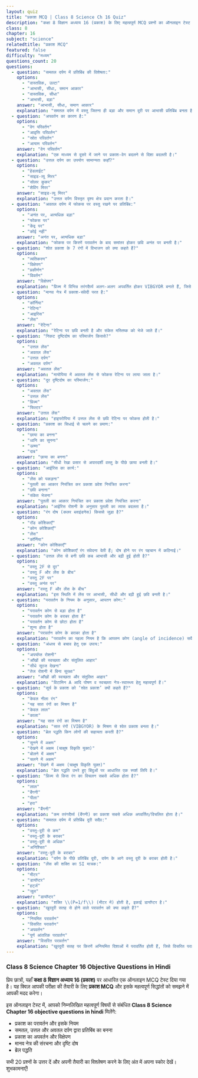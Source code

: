 ```yaml
---
layout: quiz
title: "प्रकाश MCQ | Class 8 Science Ch 16 Quiz"
description: "कक्षा 8 विज्ञान अध्याय 16 (प्रकाश) के लिए महत्वपूर्ण MCQ प्रश्नों का ऑनलाइन टेस्ट।"
class: 8
chapter: 16
subject: "science"
relatedtitle: "प्रकाश MCQ"
featured: false
difficulty: "मध्यम"
questions_count: 20
questions:
  - question: "समतल दर्पण में प्रतिबिंब की विशेषता:"
    options:
      - "वास्तविक, उल्टा"
      - "आभासी, सीधा, समान आकार"
      - "वास्तविक, सीधा"
      - "आभासी, बड़ा"
    answer: "आभासी, सीधा, समान आकार"
    explanation: "समतल दर्पण में वस्तु जितना ही बड़ा और समान दूरी पर आभासी प्रतिबिंब बनता है।"
  - question: "अपवर्तन का कारण है:"
    options:
      - "वेग परिवर्तन"
      - "आवृत्ति परिवर्तन"
      - "स्रोत परिवर्तन"
      - "आयाम परिवर्तन"
    answer: "वेग परिवर्तन"
    explanation: "एक माध्यम से दूसरे में जाने पर प्रकाश-वेग बदलने से दिशा बदलती है।"
  - question: "उत्तल दर्पण का उपयोग सामान्यतः कहाँ?"
    options:
      - "हेडलाईट"
      - "साइड-व्यू मिरर"
      - "सोलर कुकर"
      - "शेविंग मिरर"
    answer: "साइड-व्यू मिरर"
    explanation: "उत्तल दर्पण विस्तृत दृश्य क्षेत्र प्रदान करता है।"
  - question: "अवतल दर्पण में फोकस पर वस्तु रखने पर प्रतिबिंब:"
    options:
      - "अनंत पर, अत्यधिक बड़ा"
      - "फोकस पर"
      - "केंद्र पर"
      - "कोई नहीं"
    answer: "अनंत पर, अत्यधिक बड़ा"
    explanation: "फोकस पर किरणें परावर्तन के बाद समांतर होकर छवि अनंत पर बनती है।"
  - question: "श्वेत प्रकाश के 7 रंगों में विभाजन को क्या कहते हैं?"
    options:
      - "व्यतिकरण"
      - "विक्षेपण"
      - "प्रकीर्णन"
      - "विवर्तन"
    answer: "विक्षेपण"
    explanation: "प्रिज्म में विभिन्न तरंगदैर्घ्य अलग-अलग अपवर्तित होकर VIBGYOR बनाते हैं, जिसे विक्षेपण कहते हैं।"
  - question: "मानव नेत्र में प्रकाश-संवेदी परत है:"
    options:
      - "कॉर्निया"
      - "रेटिना"
      - "आइरिस"
      - "लेंस"
    answer: "रेटिना"
    explanation: "रेटिना पर छवि बनती है और संकेत मस्तिष्क को भेजे जाते हैं।"
  - question: "निकट दृष्टिदोष का परिमार्जन किससे?"
    options:
      - "उत्तल लेंस"
      - "अवतल लेंस"
      - "उत्तल दर्पण"
      - "अवतल दर्पण"
    answer: "अवतल लेंस"
    explanation: "मायोपिया में अवतल लेंस से फोकस रेटिना पर लाया जाता है।"
  - question: "दूर दृष्टिदोष का परिमार्जन:"
    options:
      - "अवतल लेंस"
      - "उत्तल लेंस"
      - "प्रिज्म"
      - "फिल्टर"
    answer: "उत्तल लेंस"
    explanation: "हाइपरोपिया में उत्तल लेंस से छवि रेटिना पर फोकस होती है।"
  - question: "प्रकाश का सिधाई से चलने का प्रमाण:"
    options:
      - "छाया का बनना"
      - "ध्वनि का सुनना"
      - "ऊष्मा"
      - "दाब"
    answer: "छाया का बनना"
    explanation: "सीधी रेखा प्रसार से अपारदर्शी वस्तु के पीछे छाया बनती है।"
  - question: "आईरिस का कार्य:"
    options:
      - "लेंस को पकड़ना"
      - "पुतली का आकार नियंत्रित कर प्रकाश प्रवेश नियंत्रित करना"
      - "छवि बनाना"
      - "संकेत भेजना"
    answer: "पुतली का आकार नियंत्रित कर प्रकाश प्रवेश नियंत्रित करना"
    explanation: "आईरिस रोशनी के अनुसार पुतली का व्यास बदलता है।"
  - question: "रंग दोष (कलर ब्लाइंडनेस) किससे जुड़ा है?"
    options:
      - "रॉड कोशिकाएँ"
      - "कोन कोशिकाएँ"
      - "लेंस"
      - "कॉर्निया"
    answer: "कोन कोशिकाएँ"
    explanation: "कोन कोशिकाएँ रंग संवेदना देती हैं; दोष होने पर रंग पहचान में कठिनाई।"
  - question: "उत्तल लेंस से बनी छवि कब आभासी और बढ़ी हुई होती है?"
    options:
      - "वस्तु 2F से दूर"
      - "वस्तु F और लेंस के बीच"
      - "वस्तु 2F पर"
      - "वस्तु अनंत पर"
    answer: "वस्तु F और लेंस के बीच"
    explanation: "इस स्थिति में लेंस पर आभासी, सीधी और बढ़ी हुई छवि बनती है।"
  - question: "परावर्तन के नियम के अनुसार, आपतन कोण:"
    options:
      - "परावर्तन कोण से बड़ा होता है"
      - "परावर्तन कोण के बराबर होता है"
      - "परावर्तन कोण से छोटा होता है"
      - "शून्य होता है"
    answer: "परावर्तन कोण के बराबर होता है"
    explanation: "परावर्तन का पहला नियम है कि आपतन कोण (angle of incidence) सदैव परावर्तन कोण (angle of reflection) के बराबर होता है।"
  - question: "अंधत्व से बचाव हेतु एक उपाय:"
    options:
      - "अपर्याप्त रोशनी"
      - "आँखों की स्वच्छता और संतुलित आहार"
      - "सीधे सूरज देखना"
      - "तेज रोशनी में बिना सुरक्षा"
    answer: "आँखों की स्वच्छता और संतुलित आहार"
    explanation: "विटामिन A आदि पोषण व स्वच्छता नेत्र-स्वास्थ्य हेतु महत्वपूर्ण हैं।"
  - question: "सूर्य के प्रकाश को ‘श्वेत प्रकाश’ क्यों कहते हैं?"
    options:
      - "केवल नीला रंग"
      - "यह सात रंगों का मिश्रण है"
      - "केवल लाल"
      - "काला"
    answer: "यह सात रंगों का मिश्रण है"
    explanation: "सात रंगों (VIBGYOR) के मिश्रण से श्वेत प्रकाश बनता है।"
  - question: "ब्रेल पद्धति किन लोगों की सहायता करती है?"
    options:
      - "सुनने में अक्षम"
      - "देखने में अक्षम (चाक्षुष विकृति युक्त)"
      - "बोलने में अक्षम"
      - "चलने में अक्षम"
    answer: "देखने में अक्षम (चाक्षुष विकृति युक्त)"
    explanation: "ब्रेल पद्धति उभरे हुए बिंदुओं पर आधारित एक स्पर्श लिपि है।"
  - question: "प्रिज्म से किस रंग का विचलन सबसे अधिक होता है?"
    options:
      - "लाल"
      - "बैंगनी"
      - "पीला"
      - "हरा"
    answer: "बैंगनी"
    explanation: "कम तरंगदैर्घ्य (बैंगनी) का प्रकाश सबसे अधिक अपवर्तित/विचलित होता है।"
  - question: "समतल दर्पण में प्रतिबिंब दूरी सदैव:"
    options:
      - "वस्तु-दूरी से कम"
      - "वस्तु-दूरी के बराबर"
      - "वस्तु-दूरी से अधिक"
      - "अनिश्चित"
    answer: "वस्तु-दूरी के बराबर"
    explanation: "दर्पण के पीछे प्रतिबिंब दूरी, दर्पण के आगे वस्तु दूरी के बराबर होती है।"
  - question: "लेंस की शक्ति का SI मात्रक:"
    options:
      - "मीटर"
      - "डायॉप्टर"
      - "हर्ट्ज"
      - "जूल"
    answer: "डायॉप्टर"
    explanation: "शक्ति \\(P=1/f\\) (मीटर में) होती है, इकाई डायॉप्टर है।"
  - question: "खुरदुरी सतह से होने वाले परावर्तन को क्या कहते हैं?"
    options:
      - "नियमित परावर्तन"
      - "विसरित परावर्तन"
      - "अपवर्तन"
      - "पूर्ण आंतरिक परावर्तन"
    answer: "विसरित परावर्तन"
    explanation: "खुरदुरी सतह पर किरणें अनियमित दिशाओं में परावर्तित होती हैं, जिसे विसरित परावर्तन कहते हैं।"
---
```


### Class 8 Science Chapter 16 Objective Questions in Hindi

प्रिय छात्रों, यहाँ **कक्षा 8 विज्ञान अध्याय 16 (प्रकाश)** पर आधारित एक ऑनलाइन MCQ टेस्ट दिया गया है। यह क्विज़ आपकी परीक्षा की तैयारी के लिए **प्रकाश MCQ** और इसके महत्वपूर्ण सिद्धांतों को समझने में आपकी मदद करेगा।

इस ऑनलाइन टेस्ट में, आपको निम्नलिखित महत्वपूर्ण विषयों से संबंधित **Class 8 Science Chapter 16 objective questions in hindi** मिलेंगे:
- प्रकाश का परावर्तन और इसके नियम
- समतल, उत्तल और अवतल दर्पण द्वारा प्रतिबिंब का बनना
- प्रकाश का अपवर्तन और विक्षेपण
- मानव नेत्र की संरचना और दृष्टि दोष
- ब्रेल पद्धति

सभी 20 प्रश्नों के उत्तर दें और अपनी तैयारी का विश्लेषण करने के लिए अंत में अपना स्कोर देखें। शुभकामनाएँ!